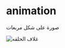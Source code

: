 # animation
صورة على شكل مربعات



![غلاف الحلقه](https://user-images.githubusercontent.com/100274105/155478073-81f4c212-75b5-47f5-9f0d-f162a66463c3.png)









